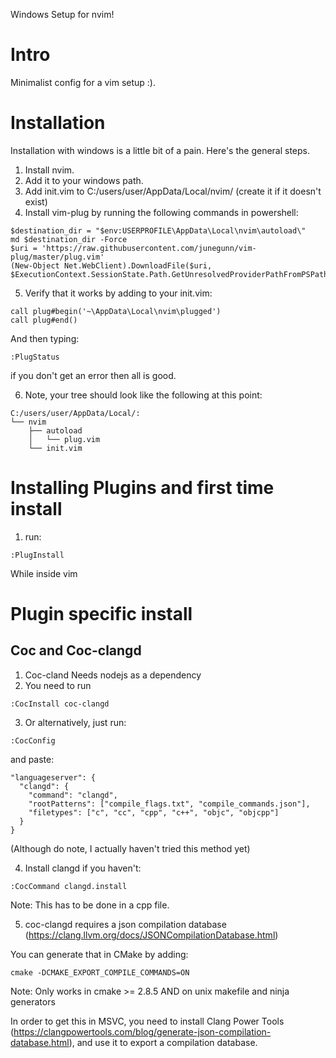 Windows Setup for nvim!

# Intro

Minimalist config for a vim setup :).

# Installation

Installation with windows is a little bit of a pain. Here's the general steps.

1. Install nvim.
2. Add it to your windows path.
3. Add init.vim to C:/users/user/AppData/Local/nvim/ (create it if it doesn't exist)
4. Install vim-plug by running the following commands in powershell:

```
$destination_dir = "$env:USERPROFILE\AppData\Local\nvim\autoload\"
md $destination_dir -Force
$uri = 'https://raw.githubusercontent.com/junegunn/vim-plug/master/plug.vim'
(New-Object Net.WebClient).DownloadFile($uri, $ExecutionContext.SessionState.Path.GetUnresolvedProviderPathFromPSPath("$destination_dir\plug.vim"))
```

5. Verify that it works by adding to your init.vim:
```
call plug#begin('~\AppData\Local\nvim\plugged')
call plug#end()
```

And then typing:
```
:PlugStatus
```

if you don't get an error then all is good.

6. Note, your tree should look like the following at this point:

```
C:/users/user/AppData/Local/:
└── nvim
    ├── autoload
    │   └── plug.vim
    └── init.vim
```

# Installing Plugins and first time install

1. run:
```
:PlugInstall
```
While inside vim

# Plugin specific install
## Coc and Coc-clangd
1. Coc-cland Needs nodejs as a dependency
2. You need to run
```
:CocInstall coc-clangd
```
3. Or alternatively, just run:
```
:CocConfig
```
and paste:
```
"languageserver": {
  "clangd": {
    "command": "clangd",
    "rootPatterns": ["compile_flags.txt", "compile_commands.json"],
    "filetypes": ["c", "cc", "cpp", "c++", "objc", "objcpp"]
  }
}
```

(Although do note, I actually haven't tried this method yet)

4. Install clangd if you haven't:
```
:CocCommand clangd.install
```
Note: This has to be done in a cpp file.

5. coc-clangd requires a json compilation database (https://clang.llvm.org/docs/JSONCompilationDatabase.html)

You can generate that in CMake by adding:
```
cmake -DCMAKE_EXPORT_COMPILE_COMMANDS=ON
```
Note: Only works in cmake >= 2.8.5 AND on unix makefile and ninja generators

In order to get this in MSVC, you need to install Clang Power Tools (https://clangpowertools.com/blog/generate-json-compilation-database.html), and use it to export a compilation database.
